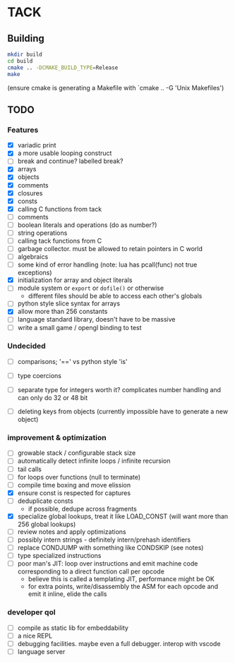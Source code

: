 # TACK

## Building

```bash
mkdir build
cd build
cmake .. -DCMAKE_BUILD_TYPE=Release
make
```

(ensure cmake is generating a Makefile with `cmake .. -G 'Unix Makefiles')


## TODO

### Features
- [x] variadic print
- [x] a more usable looping construct
- [ ] break and continue? labelled break?
- [x] arrays
- [x] objects
- [x] comments
- [x] closures
- [x] consts
- [x] calling C functions from tack
- [ ] comments
- [ ] boolean literals and operations (do as number?)
- [ ] string operations
- [ ] calling tack functions from C
- [ ] garbage collector. must be allowed to retain pointers in C world
- [ ] algebraics
- [ ] some kind of error handling (note: lua has pcall(func) not true exceptions)
- [x] initialization for array and object literals
- [ ] module system or `export` or `dofile()` or otherwise 
	- different files should be able to access each other's globals
- [ ] python style slice syntax for arrays
- [x] allow more than 256 constants
- [ ] language standard library, doesn't have to be massive
- [ ] write a small game / opengl binding to test

### Undecided
- [ ] comparisons; '==' vs python style 'is'
- [ ] type coercions
- [ ] separate type for integers worth it? complicates number handling and can only do 32 or 48 bit
- [ ] deleting keys from objects (currently impossible have to generate a new object)


### improvement & optimization
- [ ] growable stack / configurable stack size
- [ ] automatically detect infinite loops / infinite recursion
- [ ] tail calls
- [ ] for loops over functions (null to terminate)
- [ ] compile time boxing and move elission
- [x] ensure const is respected for captures
- [ ] deduplicate consts
	- if possible, dedupe across fragments
- [x] specialize global lookups, treat it like LOAD_CONST (will want more than 256 global lookups)
- [ ] review notes and apply optimizations
- [ ] possibly intern strings - definitely intern/prehash identifiers
- [ ] replace CONDJUMP with something like CONDSKIP (see notes)
- [ ] type specialized instructions
- [ ] poor man's JIT: loop over instructions and emit machine code corresponding to a direct function call per opcode
	- believe this is called a templating JIT, performance might be OK
	- for extra points, write/disassembly the ASM for each opcode and emit it inline, elide the calls



### developer qol
- [ ] compile as static lib for embeddability
- [ ] a nice REPL
- [ ] debugging facilities. maybe even a full debugger. interop with vscode
- [ ] language server